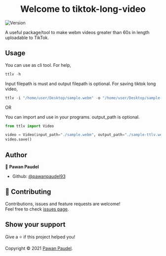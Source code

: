 <h1 align="center">Welcome to tiktok-long-video</h1>
<p>
  <img alt="Version" src="https://img.shields.io/badge/version-0.0.1-blue.svg?cacheSeconds=2592000" />
</p>

A useful package/tool to make webm videos greater than 60s in length uploadable to TikTok.

## Usage

You can use as cli tool.
For help,
```python
ttlv -h
```

Input filepath is must and output filepath is optional. For saving tiktok long video,
```python
ttlv -i "/home/user/Desktop/sample.webm" -o "/home/user/Desktop/sample-ttlv.webm"
```

OR

You can import and use in your programs. 
output_path is optional.
```python
from ttlv import Video

video = Video(input_path="./sample.webm", output_path="./sample-ttlv.webm")
video.save()
```

## Author

👤 **Pawan Paudel**

* Github: [@pawanpaudel93](https://github.com/pawanpaudel93)

## 🤝 Contributing

Contributions, issues and feature requests are welcome!<br />Feel free to check [issues page](https://github.com/pawanpaudel93/tiktok-long-video/issues). 

## Show your support

Give a ⭐️ if this project helped you!

Copyright © 2021 [Pawan Paudel](https://github.com/pawanpaudel93).<br />